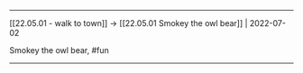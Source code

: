 ***



[[22.05.01 - walk to town]] -> [[22.05.01 Smokey the owl bear]] | 2022-07-02



Smokey the owl bear, #fun



***